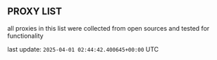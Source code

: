 ## PROXY LIST

all proxies in this list were collected from open sources and tested for functionality

last update: `2025-04-01 02:44:42.400645+00:00` UTC